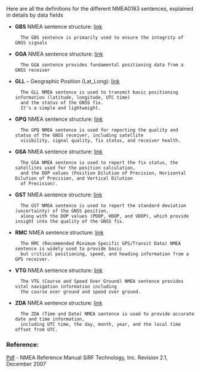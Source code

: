 
Here are all the definitions for the different NMEA0183 sentences, explained in details by data fields

- **GBS** NMEA sentence structure: [link](https://github.com/MicroControleurMonde/RP2040_GPS_NMEA/blob/main/NMEA_sentences_definitions/GBS%20NMEA%20sentence%20structure.txt)

        The GBS sentence is primarily used to ensure the integrity of GNSS signals
  
- **GGA** NMEA sentence structure: [link](https://github.com/MicroControleurMonde/RP2040_GPS_NMEA/blob/main/NMEA_sentences_definitions/GGA%20NMEA%20sentence%20structure.txt)

        The GGA sentence provides fundamental positioning data from a GNSS receiver

- **GLL** – Geographic Position (Lat_Long): [link](https://github.com/MicroControleurMonde/RP2040_GPS_NMEA/blob/main/NMEA_sentences_definitions/GLL%20%E2%80%93%20Geographic%20Position%20(Lat_Long).txt)
  
        The GLL NMEA sentence is used to transmit basic positioning information (latitude, longitude, UTC time)
        and the status of the GNSS fix.
        It's a simple and lightweight.
  
- **GPQ**  NMEA sentence structure: [link](https://github.com/MicroControleurMonde/RP2040_GPS_NMEA/blob/main/NMEA_sentences_definitions/GPQ%20%20NMEA%20sentence%20structure.txt)

        The GPQ NMEA sentence is used for reporting the quality and status of the GNSS receiver, including satellite
        visibility, signal quality, fix status, and receiver health.
  
- **GSA** NMEA sentence structure: [link](https://github.com/MicroControleurMonde/RP2040_GPS_NMEA/blob/main/NMEA_sentences_definitions/GSA%20NMEA%20sentence%20structure.txt)

        The GSA NMEA sentence is used to report the fix status, the satellites used for the position calculation,
        and the DOP values (Position Dilution of Precision, Horizontal Dilution of Precision, and Vertical Dilution
        of Precision).

- **GST** NMEA sentence structure: [link](https://github.com/MicroControleurMonde/RP2040_GPS_NMEA/blob/main/NMEA_sentences_definitions/GST%20NMEA%20sentence%20structure.txt)
  
        The GST NMEA sentence is used to report the standard deviation (uncertainty) of the GNSS position,
        along with the DOP values (PDOP, HDOP, and VDOP), which provide insight into the quality of the GNSS fix. 

- **RMC** NMEA sentence structure: [link](https://github.com/MicroControleurMonde/RP2040_GPS_NMEA/blob/main/NMEA_sentences_definitions/RMC%20NMEA%20sentence%20structure.txt)

        The RMC (Recommended Minimum Specific GPS/Transit Data) NMEA sentence is widely used to provide basic
        but critical positioning, speed, and heading information from a GPS receiver.
 
- **VTG** NMEA sentence structure: [link](https://github.com/MicroControleurMonde/RP2040_GPS_NMEA/blob/main/NMEA_sentences_definitions/VTG%20NMEA%20sentence%20structure.txt)

        The VTG (Course and Speed Over Ground) NMEA sentence provides vital navigation information including
        the course over ground and speed over ground.
  
- **ZDA** NMEA sentence structure: [link](https://github.com/MicroControleurMonde/RP2040_GPS_NMEA/blob/main/NMEA_sentences_definitions/ZDA%20NMEA%20sentence%20structure.txt)

        The ZDA (Time and Date) NMEA sentence is used to provide accurate date and time information,
        including UTC time, the day, month, year, and the local time offset from UTC.
### Reference:
[Pdf](https://github.com/MicroControleurMonde/RP2040_GPS_NMEA/blob/main/NMEA_sentences_definitions/NMEA%20Reference%20Manual-Rev2.1-Dec07.pdf) - NMEA Reference Manual SiRF Technology, Inc. Revision 2.1, December 2007
